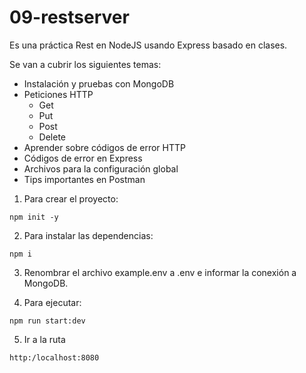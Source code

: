 # 09-restserver

Es una práctica Rest en NodeJS usando Express basado en clases.

Se van a cubrir los siguientes temas:

- Instalación y pruebas con MongoDB
- Peticiones HTTP
  - Get
  - Put
  - Post
  - Delete
- Aprender sobre códigos de error HTTP
- Códigos de error en Express
- Archivos para la configuración global
- Tips importantes en Postman

1. Para crear el proyecto:

```
npm init -y
```

2. Para instalar las dependencias:

```
npm i
```

3. Renombrar el archivo example.env a .env e informar la conexión a MongoDB.

4. Para ejecutar:

```
npm run start:dev
```

5. Ir a la ruta

```
http:/localhost:8080
```
